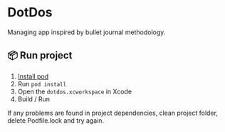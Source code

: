 # DotDos

Managing app inspired by bullet journal methodology.


## 📦 Run project

1. [Install pod](https://guides.cocoapods.org/using/getting-started.html)
2. Run `pod install`
3. Open the `dotdos.xcworkspace` in Xcode
4. Build / Run

If any problems are found in project dependencies, clean project folder, delete Podfile.lock and try again.